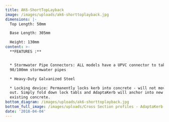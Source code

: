 ```yaml
---
title: AK6-ShortTopLayback
image: /images/uploads/ak6-shorttoplayback.jpg
dimensions: |-
  Top Length: 50mm

  Base Length: 305mm

  Height: 130mm
content: >-
  **FEATURES :**


  * Stormwater Pipe Connectors: ALL models have a UPVC connector to take either
  90/100mm stormwater pipes

  * Heavy-Duty Galvanized Steel

  * Locking device: Permanently locks kerb into concrete - will not move or pop
  out. Simply fold down lock tabls and AdaptaKerb will anchor into new or
  existing concrete.
bottom_diagram: /images/uploads/ak6-shorttoplayback.jpg
bottom_full_image: /images/uploads/Cross Section profiles - AdaptaKerb-large.png
date: '2018-04-04'
---
```


